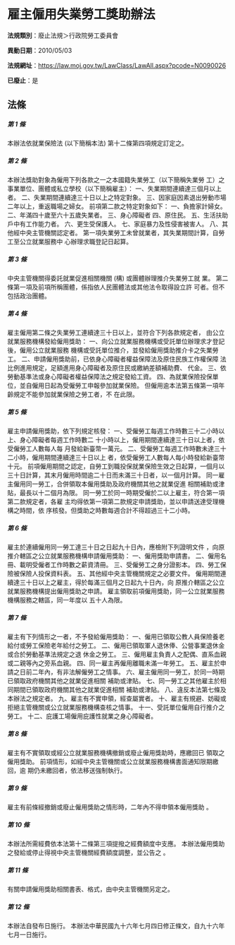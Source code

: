 # 雇主僱用失業勞工獎助辦法

**法規類別**：廢止法規＞行政院勞工委員會

**異動日期**：2010/05/03  

**法規網址**：https://law.moj.gov.tw/LawClass/LawAll.aspx?pcode=N0090026

**已廢止**：是



## 法條
##### 第 1 條
本辦法依就業保險法 (以下簡稱本法) 第十二條第四項規定訂定之。

##### 第 2 條
本辦法獎助對象為僱用下列各款之一之本國籍失業勞工（以下簡稱失業勞
工）之事業單位、團體或私立學校（以下簡稱雇主）：
一、失業期間連續達三個月以上者。
二、失業期間連續達三十日以上之特定對象。
三、因家庭因素退出勞動市場二年以上，重返職場之婦女。
前項第二款之特定對象如下：
一、負擔家計婦女。
二、年滿四十歲至六十五歲失業者。
三、身心障礙者
四、原住民。
五、生活扶助戶中有工作能力者。
六、更生受保護人。
七、家庭暴力及性侵害被害人。
八、其他經中央主管機關認定者。
第一項失業勞工未曾就業者，其失業期間計算，自勞工至公立就業服務中
心辦理求職登記日起算。

##### 第 3 條
中央主管機關得委託就業促進相關機關 (構) 或團體辦理推介失業勞工就
業。
第二條第一項及前項所稱團體，係指依人民團體法或其他法令取得設立許
可者。但不包括政治團體。

##### 第 4 條
雇主僱用第二條之失業勞工連續達三十日以上，並符合下列各款規定者，
由公立就業服務機構發給僱用獎助：
一、向公立就業服務機構或受託單位辦理求才登記後，僱用公立就業服務
    機構或受託單位推介，並發給僱用獎助推介卡之失業勞工。
二、申請僱用獎助前，已依身心障礙者權益保障法及原住民族工作權保障
    法比例進用規定，足額進用身心障礙者及原住民或繳納差額補助費、
    代金。
三、依勞動基準法或身心障礙者權益保障法之規定發給工資。
四、為就業保險投保單位，並自僱用日起為受僱勞工申報參加就業保險。
    但僱用逾本法第五條第一項年齡規定不能參加就業保險之勞工者，不
    在此限。

##### 第 5 條
雇主申請僱用獎助，依下列規定核發：
一、受僱勞工每週工作時數三十二小時以上、身心障礙者每週工作時數二
    十小時以上，僱用期間連續達三十日以上者，依受僱勞工人數每人每
    月發給新臺幣一萬元。
二、受僱勞工每週工作時數未達三十二小時，僱用期間連續達三十日以上
    者，依受僱勞工人數每人每小時發給新臺幣十元。
前項僱用期間之認定，自勞工到職投保就業保險生效之日起算，一個月以
三十日計算，其末月僱用時間逾二十日而未滿三十日者，以一個月計算。
同一雇主僱用同一勞工，合併領取本僱用獎助及政府機關其他之就業促進
相關補助或津貼，最長以十二個月為限。
同一勞工於同一時期受僱於二以上雇主，符合第一項第二款規定者，各雇
主均得依第一項第二款規定申請獎助，並以申請送達受理機構之時間，依
序核發。但獎助之時數每週合計不得超過三十二小時。

##### 第 6 條
雇主於連續僱用同一勞工達三十日之日起九十日內，應檢附下列證明文件
，向原推介轄區之公立就業服務機構申請僱用獎助：
一、僱用獎助申請書。
二、僱用名冊、載明受僱者工作時數之薪資清冊。
三、受僱勞工之身分證影本。
四、勞工保險被保險人投保資料表。
五、其他經中央主管機關規定之必要文件。
僱用期間連續達三十日以上之雇主，得於每滿三個月之日起九十日內，向
原推介轄區之公立就業服務機構提出僱用獎助之申請。
雇主領取前項僱用獎助，同一公立就業服務機構服務之轄區，同一年度以
五十人為限。

##### 第 7 條
雇主有下列情形之一者，不予發給僱用獎助：
一、僱用已領取公教人員保險養老給付或勞工保險老年給付之勞工。
二、僱用已領取軍人退休俸、公營事業退休金或合於勞動基準法規定之退
    休金之勞工。
三、僱用雇主負責人之配偶、直系血親或二親等內之旁系血親。
四、同一雇主再僱用離職未滿一年勞工。
五、雇主於申請之日前二年內，有非法解僱勞工之情事。
六、雇主僱用同一勞工，於同一時期已領取政府機關其他之就業促進相關
    補助或津貼。
七、同一勞工之其他雇主於相同期間已領取政府機關其他之就業促進相關
    補助或津貼。
八、違反本法第七條及本辦法之規定者。
九、雇主有不實申領，經查屬實者。
十、雇主有規避、妨礙或拒絕主管機關或公立就業服務機構查核之情事。
十一、受託單位僱用自行推介之勞工。
十二、庇護工場僱用庇護性就業之身心障礙者。

##### 第 8 條
雇主有不實領取或經公立就業服務機構撤銷或廢止僱用獎助時，應繳回已
領取之僱用獎助。
前項情形，如經中央主管機關或公立就業服務機構書面通知限期繳回，逾
期仍未繳回者，依法移送強制執行。

##### 第 9 條
雇主有前條經撤銷或廢止僱用獎助之情形時，二年內不得申領本僱用獎助
。

##### 第 10 條
本辦法所需經費依本法第十二條第三項提撥之經費額度中支應。
本辦法僱用獎助之發給或停止得視中央主管機關經費額度調整，並公告之
。

##### 第 11 條
有關申請僱用獎助相關書表、格式，由中央主管機關另定之。

##### 第 12 條
本辦法自發布日施行。
本辦法中華民國九十六年七月四日修正條文，自九十六年七月一日施行。


